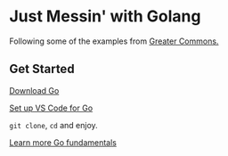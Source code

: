 # Just Messin' with Golang

Following some of the examples from [Greater Commons.](https://greatercommons.com/learn/learn-golang)

## Get Started

[Download Go](https://golang.org/dl/)

[Set up VS Code for Go](https://code.visualstudio.com/docs/languages/go)

`git clone`, `cd` and enjoy.

[Learn more Go fundamentals](https://tour.golang.org/)
